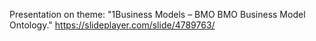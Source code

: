 Presentation on theme: "1Business Models – BMO BMO Business Model Ontology."
https://slideplayer.com/slide/4789763/
